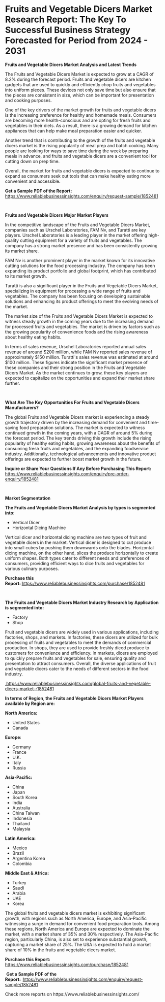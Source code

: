 <p><h1>Fruits and Vegetable Dicers Market Research Report: The Key To Successful Business Strategy Forecasted for Period from 2024 - 2031</h1></p><p><strong>Fruits and Vegetable Dicers Market Analysis and Latest Trends</strong></p>
<p><p>The Fruits and Vegetable Dicers Market is expected to grow at a CAGR of 8.2% during the forecast period. Fruits and vegetable dicers are kitchen gadgets that are used to quickly and efficiently chop fruits and vegetables into uniform pieces. These devices not only save time but also ensure that the pieces are consistent in size, which can be important for presentation and cooking purposes.</p><p>One of the key drivers of the market growth for fruits and vegetable dicers is the increasing preference for healthy and homemade meals. Consumers are becoming more health-conscious and are opting for fresh fruits and vegetables in their diets. As a result, there is a growing demand for kitchen appliances that can help make meal preparation easier and quicker.</p><p>Another trend that is contributing to the growth of the fruits and vegetable dicers market is the rising popularity of meal prep and batch cooking. Many people are looking for ways to save time during the week by preparing meals in advance, and fruits and vegetable dicers are a convenient tool for cutting down on prep time.</p><p>Overall, the market for fruits and vegetable dicers is expected to continue to expand as consumers seek out tools that can make healthy eating more convenient and accessible.</p></p>
<p><strong>Get a Sample PDF of the Report:&nbsp;</strong> <a href="https://www.reliablebusinessinsights.com/enquiry/request-sample/1852481">https://www.reliablebusinessinsights.com/enquiry/request-sample/1852481</a></p>
<p>&nbsp;</p>
<p><strong>Fruits and Vegetable Dicers Major Market Players</strong></p>
<p><p>In the competitive landscape of the Fruits and Vegetable Dicers Market, companies such as Urschel Laboratories, FAM Nv, and Turatti are key players. Urschel Laboratories is a leading player in the market offering high-quality cutting equipment for a variety of fruits and vegetables. The company has a strong market presence and has been consistently growing its market share.</p><p>FAM Nv is another prominent player in the market known for its innovative cutting solutions for the food processing industry. The company has been expanding its product portfolio and global footprint, which has contributed to its market growth.</p><p>Turatti is also a significant player in the Fruits and Vegetable Dicers Market, specializing in equipment for processing a wide range of fruits and vegetables. The company has been focusing on developing sustainable solutions and enhancing its product offerings to meet the evolving needs of the market.</p><p>The market size of the Fruits and Vegetable Dicers Market is expected to witness steady growth in the coming years due to the increasing demand for processed fruits and vegetables. The market is driven by factors such as the growing popularity of convenience foods and the rising awareness about healthy eating habits.</p><p>In terms of sales revenue, Urschel Laboratories reported annual sales revenue of around $200 million, while FAM Nv reported sales revenue of approximately $150 million. Turatti's sales revenue was estimated at around $100 million. These figures indicate the significant market presence of these companies and their strong position in the Fruits and Vegetable Dicers Market. As the market continues to grow, these key players are expected to capitalize on the opportunities and expand their market share further.</p></p>
<p>&nbsp;</p>
<p><strong>What Are The Key Opportunities For Fruits and Vegetable Dicers Manufacturers?</strong></p>
<p><p>The global Fruits and Vegetable Dicers market is experiencing a steady growth trajectory driven by the increasing demand for convenient and time-saving food preparation solutions. The market is expected to witness continued growth in the coming years, with a CAGR of around 5% during the forecast period. The key trends driving this growth include the rising popularity of healthy eating habits, growing awareness about the benefits of consuming fresh fruits and vegetables, and the expanding foodservice industry. Additionally, technological advancements and innovative product offerings are expected to further boost market growth in the future.</p></p>
<p><strong>Inquire or Share Your Questions If Any Before Purchasing This Report:</strong> <a href="https://www.reliablebusinessinsights.com/enquiry/pre-order-enquiry/1852481">https://www.reliablebusinessinsights.com/enquiry/pre-order-enquiry/1852481</a></p>
<p>&nbsp;</p>
<p><strong>Market Segmentation</strong></p>
<p><strong>The Fruits and Vegetable Dicers Market Analysis by types is segmented into:</strong></p>
<p><ul><li>Vertical Dicer</li><li>Horizontal Dicing Machine</li></ul></p>
<p><p>Vertical dicer and horizontal dicing machine are two types of fruit and vegetable dicers in the market. Vertical dicer is designed to cut produce into small cubes by pushing them downwards onto the blades. Horizontal dicing machine, on the other hand, slices the produce horizontally to create uniform shapes. Both types cater to different needs and preferences of consumers, providing efficient ways to dice fruits and vegetables for various culinary purposes.</p></p>
<p><strong>Purchase this Report:&nbsp;</strong><a href="https://www.reliablebusinessinsights.com/purchase/1852481">https://www.reliablebusinessinsights.com/purchase/1852481</a></p>
<p>&nbsp;</p>
<p><strong>The Fruits and Vegetable Dicers Market Industry Research by Application is segmented into:</strong></p>
<p><ul><li>Factory</li><li>Shop</li></ul></p>
<p><p>Fruit and vegetable dicers are widely used in various applications, including factories, shops, and markets. In factories, these dicers are utilized for bulk processing of fruits and vegetables to meet the demands of commercial production. In shops, they are used to provide freshly diced produce to customers for convenience and efficiency. In markets, dicers are employed to quickly prepare fruits and vegetables for sale, ensuring quality and presentation to attract consumers. Overall, the diverse applications of fruit and vegetable dicers cater to the needs of different sectors in the food industry.</p></p>
<p><a href="https://www.reliablebusinessinsights.com/global-fruits-and-vegetable-dicers-market-r1852481">&nbsp;https://www.reliablebusinessinsights.com/global-fruits-and-vegetable-dicers-market-r1852481</a></p>
<p><strong>In terms of Region, the Fruits and Vegetable Dicers Market Players available by Region are:</strong></p>
<p>
    <p> <strong> North America: </strong>
        <ul>
            <li>United States</li>
            <li>Canada</li>
        </ul>
        </p> 
    <p> <strong> Europe: </strong>
        <ul>
            <li>Germany</li>
            <li>France</li>
            <li>U.K.</li>
            <li>Italy</li>
            <li>Russia</li>
        </ul>
        </p> 
    <p> <strong> Asia-Pacific: </strong>
        <ul>
            <li>China</li>
            <li>Japan</li>
            <li>South Korea</li>
            <li>India</li>
            <li>Australia</li>
            <li>China Taiwan</li>
            <li>Indonesia</li>
            <li>Thailand</li>
            <li>Malaysia</li>
        </ul>
        </p> 
    <p> <strong> Latin America: </strong>
        <ul>
            <li>Mexico</li>
            <li>Brazil</li>
            <li>Argentina Korea</li>
            <li>Colombia</li>
        </ul>
        </p> 
    <p> <strong> Middle East & Africa: </strong>
        <ul>
            <li>Turkey</li>
            <li>Saudi</li>
            <li>Arabia</li>
            <li>UAE</li>
            <li>Korea</li>
        </ul>
    </p>
    </p>
<p><p>The global fruits and vegetable dicers market is exhibiting significant growth, with regions such as North America, Europe, and Asia-Pacific witnessing a surge in demand for convenient food preparation tools. Among these regions, North America and Europe are expected to dominate the market, with a market share of 35% and 30% respectively. The Asia-Pacific region, particularly China, is also set to experience substantial growth, capturing a market share of 25%. The USA is expected to hold a market share of 10% in the fruits and vegetable dicers market.</p></p>
<p><strong>Purchase this Report: </strong><a href="https://www.reliablebusinessinsights.com/purchase/1852481">https://www.reliablebusinessinsights.com/purchase/1852481</a></p>
<p>&nbsp;<strong>Get a Sample PDF of the Report:&nbsp;&nbsp;</strong><a href="https://www.reliablebusinessinsights.com/enquiry/request-sample/1852481">https://www.reliablebusinessinsights.com/enquiry/request-sample/1852481</a></p>
<p><strong></strong></p>
<p>Check more reports on https://www.reliablebusinessinsights.com/</p>